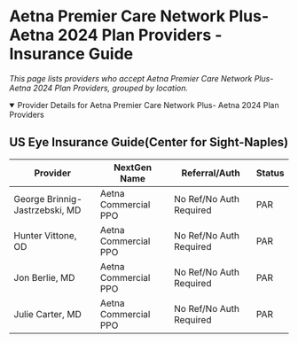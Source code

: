 # Aetna Premier Care Network Plus- Aetna 2024 Plan Providers - Insurance Guide

*This page lists providers who accept Aetna Premier Care Network Plus- Aetna 2024 Plan Providers, grouped by location.*

<details open><summary>Provider Details for Aetna Premier Care Network Plus- Aetna 2024 Plan Providers</summary>

## US Eye Insurance Guide(Center for Sight-Naples)

| Provider | NextGen Name | Referral/Auth | Status |
|----------|-------------|--------------|--------|
| George Brinnig-Jastrzebski, MD | Aetna Commercial PPO | No Ref/No Auth Required | PAR |
| Hunter Vittone, OD | Aetna Commercial PPO | No Ref/No Auth Required | PAR |
| Jon Berlie, MD | Aetna Commercial PPO | No Ref/No Auth Required | PAR |
| Julie Carter, MD | Aetna Commercial PPO | No Ref/No Auth Required | PAR |

</details>

